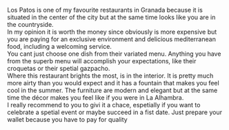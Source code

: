 Los Patos is one of my favourite restaurants in Granada because
it is situated in the center of the city but at the same time looks like you are in the countryside.
<br>
In my opinion it is worth the money since obviously is more expensive
but you are paying for an exclusive environment and delicious mediterranean food, including a welcoming service.
<br>
You cant just choose one dish from their variated menu. Anything you have from the superb
menu will accomplish your expectations, like their croquetas
or their spetial gazpacho.
<br>
Where this restaurant brights the most, is in the interior. It is
pretty much more airty than you would expect and it has a fountain that makes you feel cool in the summer. The furniture
are modern and elegant but at the same time the décor
makes you feel like if you were in La Alhambra.
<br>
I really recommend to you to givi it a chace, espetially if you want to celebrate a spetial event or maybe succeed
in a fist date. Just prepare your wallet because you have to pay for quality
